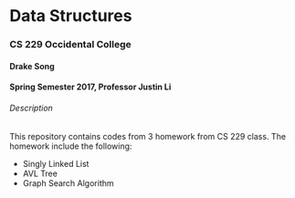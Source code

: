 # Data Structures
### CS 229 Occidental College
#### Drake Song
#### Spring Semester 2017, Professor Justin Li

###### Description
This repository contains codes from 3 homework from CS 229 class. The homework
include the following:

* Singly Linked List
* AVL Tree
* Graph Search Algorithm
